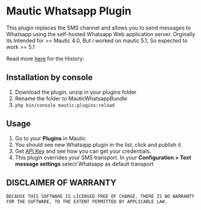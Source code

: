 # Mautic Whatsapp Plugin
This plugin replaces the SMS channel and allows you to send messages to Whatsapp
using the self-hosted Whatsapp Web application server.
Orginally its Intended for >= Mautic 4.0, But i worked on mautic 5.1, So expected to work >= 5.1

Read more [here](https://joeykeller.com/weekend-project-a-mautic-whatsapp-plugin) for the History:

## Installation by console
1. Download the plugin, unzip in your plugins folder
2. Rename the folder to MauticWhatsappBundle
3. `php bin/console mautic:plugins:reload`

## Usage
1. Go to your **Plugins** in Mautic
2. You should see new Whatsapp plugin in the list, click and publish it.
3. Get [API Key](https://ravinayag.medium.com/mautic-digital-marketing-tool-859cd3ce0484) and see how you can get your credentials.
4. This plugin overrides your SMS transport. In your **Configuration > Text message settings** select Whatsapp as default transport

## DISCLAIMER OF WARRANTY
    BECAUSE THIS SOFTWARE IS LICENSED FREE OF CHARGE, THERE IS NO WARRANTY
    FOR THE SOFTWARE, TO THE EXTENT PERMITTED BY APPLICABLE LAW.
